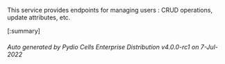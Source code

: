 






This service provides endpoints for managing users : CRUD operations, update attributes, etc.

[:summary]

###### Auto generated by Pydio Cells Enterprise Distribution v4.0.0-rc1 on 7-Jul-2022
